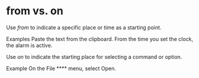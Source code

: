 # from vs. on

Use *from* to indicate a specific place or time as a starting point. 

Examples
Paste the text from the clipboard.
From the time you set the clock, the alarm is active.

Use *on* to indicate the starting place for selecting a command or option.

Example On the File **** menu, select Open.
